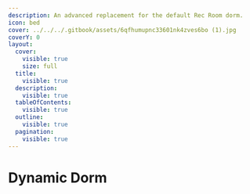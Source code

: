```yaml
---
description: An advanced replacement for the default Rec Room dorm.
icon: bed
cover: ../../../.gitbook/assets/6qfhumupnc33601nk4zves6bo (1).jpg
coverY: 0
layout:
  cover:
    visible: true
    size: full
  title:
    visible: true
  description:
    visible: true
  tableOfContents:
    visible: true
  outline:
    visible: true
  pagination:
    visible: true
---
```


# Dynamic Dorm

